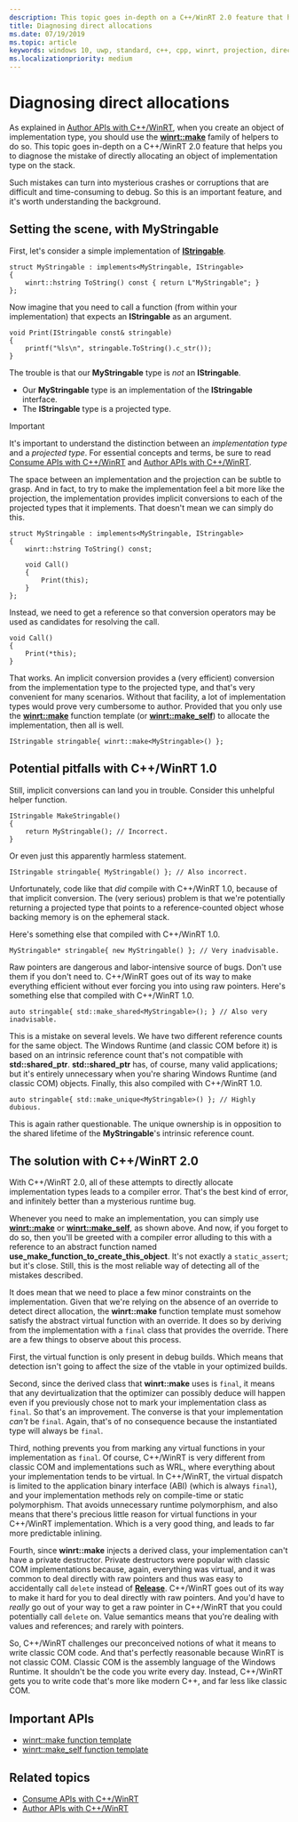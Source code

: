 ```yaml
---
description: This topic goes in-depth on a C++/WinRT 2.0 feature that helps you diagnose the mistake of creating an object of implementation type on the stack, rather than using the [**winrt::make**](/uwp/cpp-ref-for-winrt/make) family of helpers, as you should.
title: Diagnosing direct allocations
ms.date: 07/19/2019
ms.topic: article
keywords: windows 10, uwp, standard, c++, cpp, winrt, projection, direct, stack, allocations, projected, implementation
ms.localizationpriority: medium
---
```


# Diagnosing direct allocations

As explained in [Author APIs with C++/WinRT](/windows/uwp/cpp-and-winrt-apis/author-apis), when you create an object of implementation type, you should use the [**winrt::make**](/uwp/cpp-ref-for-winrt/make) family of helpers to do so. This topic goes in-depth on a C++/WinRT 2.0 feature that helps you to diagnose the mistake of directly allocating an object of implementation type on the stack.

Such mistakes can turn into mysterious crashes or corruptions that are difficult and time-consuming to debug. So this is an important feature, and it's worth understanding the background.

## Setting the scene, with **MyStringable**

First, let's consider a simple implementation of [**IStringable**](/uwp/api/windows.foundation.istringable).

```cppwinrt
struct MyStringable : implements<MyStringable, IStringable>
{
    winrt::hstring ToString() const { return L"MyStringable"; }
};
```

Now imagine that you need to call a function (from within your implementation) that expects an **IStringable** as an argument.

```cppwinrt
void Print(IStringable const& stringable)
{
    printf("%ls\n", stringable.ToString().c_str());
}
```

The trouble is that our **MyStringable** type is *not* an **IStringable**.

- Our **MyStringable** type is an implementation of the **IStringable** interface.
- The **IStringable** type is a projected type.

> [!IMPORTANT]
> It's important to understand the distinction between an *implementation type* and a *projected type*. For essential concepts and terms, be sure to read [Consume APIs with C++/WinRT](consume-apis.md) and [Author APIs with C++/WinRT](author-apis.md).

The space between an implementation and the projection can be subtle to grasp. And in fact, to try to make the implementation feel a bit more like the projection, the implementation provides implicit conversions to each of the projected types that it implements. That doesn't mean we can simply do this.

```cppwinrt
struct MyStringable : implements<MyStringable, IStringable>
{
    winrt::hstring ToString() const;
 
    void Call()
    {
        Print(this);
    }
};
```

Instead, we need to get a reference so that conversion operators may be used as candidates for resolving the call.

```cppwinrt
void Call()
{
    Print(*this);
}
```

That works. An implicit conversion provides a (very efficient) conversion from the implementation type to the projected type, and that's very convenient for many scenarios. Without that facility, a lot of implementation types would prove very cumbersome to author. Provided that you only use the [**winrt::make**](/uwp/cpp-ref-for-winrt/make) function template (or [**winrt::make_self**](/uwp/cpp-ref-for-winrt/make-self)) to allocate the implementation, then all is well.

```cppwinrt
IStringable stringable{ winrt::make<MyStringable>() };
```

## Potential pitfalls with C++/WinRT 1.0

Still, implicit conversions can land you in trouble. Consider this unhelpful helper function.

```cppwinrt
IStringable MakeStringable()
{
    return MyStringable(); // Incorrect.
}
```

Or even just this apparently harmless statement.

```cppwinrt
IStringable stringable{ MyStringable() }; // Also incorrect.
```

Unfortunately, code like that *did* compile with C++/WinRT 1.0, because of that implicit conversion. The (very serious) problem is that we're potentially returning a projected type that points to a reference-counted object whose backing memory is on the ephemeral stack.

Here's something else that compiled with C++/WinRT 1.0.

```cppwinrt
MyStringable* stringable{ new MyStringable() }; // Very inadvisable.
```

Raw pointers are dangerous and labor-intensive source of bugs. Don't use them if you don't need to. C++/WinRT goes out of its way to make everything efficient without ever forcing you into using raw pointers. Here's something else that compiled with C++/WinRT 1.0.

```cppwinrt
auto stringable{ std::make_shared<MyStringable>(); } // Also very inadvisable.
```

This is a mistake on several levels. We have two different reference counts for the same object. The Windows Runtime (and classic COM before it) is based on an intrinsic reference count that's not compatible with **std::shared_ptr**. **std::shared_ptr** has, of course, many valid applications; but it's entirely unnecessary when you're sharing Windows Runtime (and classic COM) objects. Finally, this also compiled with C++/WinRT 1.0.

```cppwinrt
auto stringable{ std::make_unique<MyStringable>() }; // Highly dubious.
```

This is again rather questionable. The unique ownership is in opposition to the shared lifetime of the **MyStringable**'s intrinsic reference count.

## The solution with C++/WinRT 2.0

With C++/WinRT 2.0, all of these attempts to directly allocate implementation types leads to a compiler error. That's the best kind of error, and infinitely better than a mysterious runtime bug.

Whenever you need to make an implementation, you can simply use [**winrt::make**](/uwp/cpp-ref-for-winrt/make) or [**winrt::make_self**](/uwp/cpp-ref-for-winrt/make-self), as shown above. And now, if you forget to do so, then you'll be greeted with a compiler error alluding to this with a reference to an abstract function named **use_make_function_to_create_this_object**. It's not exactly a `static_assert`; but it's close. Still, this is the most reliable way of detecting all of the mistakes described.

It does mean that we need to place a few minor constraints on the implementation. Given that we're relying on the absence of an override to detect direct allocation, the **winrt::make** function template must somehow satisfy the abstract virtual function with an override. It does so by deriving from the implementation with a `final` class that provides the override. There are a few things to observe about this process.

First, the virtual function is only present in debug builds. Which means that detection isn't going to affect the size of the vtable in your optimized builds.

Second, since the derived class that **winrt::make** uses is `final`, it means that any devirtualization that the optimizer can possibly deduce will happen even if you previously chose not to mark your implementation class as `final`. So that's an improvement. The converse is that your implementation *can't* be `final`. Again, that's of no consequence because the instantiated type will always be `final`.

Third, nothing prevents you from marking any virtual functions in your implementation as `final`. Of course, C++/WinRT is very different from classic COM and implementations such as WRL, where everything about your implementation tends to be virtual. In C++/WinRT, the virtual dispatch is limited to the application binary interface (ABI) (which is always `final`), and your implementation methods rely on compile-time or static polymorphism. That avoids unnecessary runtime polymorphism, and also means that there's precious little reason for virtual functions in your C++/WinRT implementation. Which is a very good thing, and leads to far more predictable inlining.

Fourth, since **winrt::make** injects a derived class, your implementation can't have a private destructor. Private destructors were popular with classic COM implementations because, again, everything was virtual, and it was common to deal directly with raw pointers and thus was easy to accidentally call `delete` instead of [**Release**](/windows/win32/api/unknwn/nf-unknwn-iunknown-release). C++/WinRT goes out of its way to make it hard for you to deal directly with raw pointers. And you'd have to *really* go out of your way to get a raw pointer in C++/WinRT that you could potentially call `delete` on. Value semantics means that you're dealing with values and references; and rarely with pointers.

So, C++/WinRT challenges our preconceived notions of what it means to write classic COM code. And that's perfectly reasonable because WinRT is not classic COM. Classic COM is the assembly language of the Windows Runtime. It shouldn't be the code you write every day. Instead, C++/WinRT gets you to write code that's more like modern C++, and far less like classic COM.

## Important APIs
* [winrt::make function template](/uwp/cpp-ref-for-winrt/make)
* [winrt::make_self function template](/uwp/cpp-ref-for-winrt/make-self)

## Related topics
* [Consume APIs with C++/WinRT](consume-apis.md)
* [Author APIs with C++/WinRT](/windows/uwp/cpp-and-winrt-apis/author-apis)